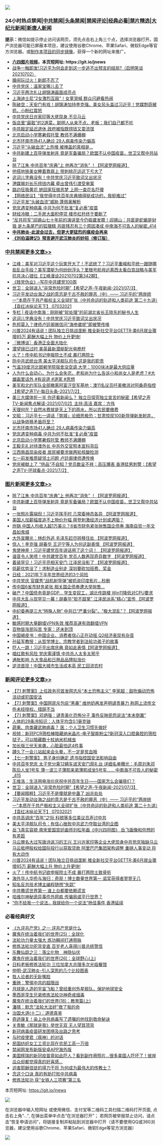![](https://raw.githubusercontent.com/fqnews/bnews/master/64photo/fqnews-qr.jpg)

<div id="tt">
<h3>24小时热点禁闻|<a href="#%E4%B8%AD%E5%85%B1%E7%A6%81%E9%97%BB%E6%9B%B4%E5%A4%9A%E6%96%87%E7%AB%A0">中共禁闻</a>|<a href="#%E5%9B%BE%E7%89%87%E6%96%B0%E9%97%BB%E6%9B%B4%E5%A4%9A%E6%96%87%E7%AB%A0">头条禁闻</a>|<a href="#%E6%96%B0%E9%97%BB%E8%AF%84%E8%AE%BA%E6%9B%B4%E5%A4%9A%E6%96%87%E7%AB%A0">禁闻评论|<a href="#%E5%BF%85%E7%9C%8B%E7%BB%8F%E5%85%B8%E5%A5%BD%E6%96%87">经典必看|<a href="/video.md#%E7%A6%81%E7%89%87%E7%B2%BE%E9%80%89">禁片精选</a>|<a href="https://github.com/fqnews/djy/blob/master/gb/nf1351518.md#1">大纪元新闻</a>|<a href="https://github.com/fqnews/ntdtv/blob/master/gb/prog204.md#1">新唐人新闻</a></h3>
<div><b>提示：</b>微信如提示停止访问该网页，须先点击右上角三个点，选择浏览器打开。国产浏览器可能已屏蔽本项目，建议使用谷歌Chrome、苹果Safari、微软Edge等官方浏览器。或<a href="https://github.com/fqnews/bnews/blob/master/%E5%88%B6%E4%BD%9Cgit%E7%A6%81%E9%97%BB%E9%95%9C%E5%83%8F.md">制作本项目的同步镜像</a>，获得一个新的网址来推广。</div>
<ul>
<li><b><a href="http://d1.bdrive.tk/64.mp4" target="_blank">六四图片视频</a>，本页短网址: https://git.io/jnews</b></li>
<li><a href="/bannedvideo/20210702/1579037.md">战争一触即发!习近平为何会走到这一步逃不出预言的结局?（启明笑谈20210702）</a></li>
<li><a href="/cnnews/20210702/1579055.md">婚闹玩过火！新郎不忍了</a></li>
<li><a href="/cnnews/20210703/1579525.md">中共党庆：温家宝哪儿去了</a></li>
<li><a href="/comments/20210703/1579399.md">习近平两次礼让胡锦涛画面成亮点</a></li>
<li><a href="/cbnews/20210702/1579067.md">上海迪士尼“2女激烈互殴”！女童哭喊 群众闪避看热闹</a></li>
<li><a href="/bannedvideo/20210702/1579122.md">陈破空：天安门有戏！胡锦涛加持李克强。美女风头盖过习近平！党媒剽窃被抓，小粉红震怒</a></li>
<li><a href="/cbnews/20210702/1579097.md">中共党庆日许家印等大佬现身 不见马云</a></li>
<li><a href="/health/20210703/1579470.md">饭店里“最脏”的2道菜，聪明人从来不点，老板：我们自己都不吃</a></li>
<li><a href="/cbnews/20210702/1579262.md">中共敲定延迟退休 政府被指既捞钱又耍流氓</a></li>
<li><a href="/cbnews/20210703/1579380.md">北京启动小学寒暑假托管 教师不满爆棚</a></li>
<li><a href="/cbnews/20210703/1579391.md">北市环南市场41人确诊 29人病毒传染力偏高</a></li>
<li><a href="/cbnews/20210702/1579150.md">习近平“头破血流”上热搜 被掩盖的真相是…</a></li>
<li><a href="/topimagenews/20210702/1579216.md">中共新建上百导弹发射井 竟是军备骗局？欧盟不认中国疫苗，世卫又帮中共站台</a></li>
<li><a href="/topimagenews/20210703/1579613.md">除了江朱 中共百年“庆典”上 他再次“消失” ！【阿波罗网报道】</a></li>
<li><a href="/cnnews/20210703/1579474.md">他搭地铁美女睡着靠肩上 带刺桃花运这下亏大了</a></li>
<li><a href="/cbnews/20210703/1579555.md">这词儿字典没有！中共党庆习近平致词又出状况</a></li>
<li><a href="/cbnews/20210702/1579050.md">港媒揭刘长乐捞钱内幕 牵出曾伟引渡受审案</a></li>
<li><a href="/cnnews/20210703/1579329.md">路边狂吸黄花 她回家狂做恶梦 上网一查花名吓傻</a></li>
<li><a href="/baitai/20210703/1579342.md">【网络民议】“我觉得中共百年庆典搞得挺成功的，我挺难过”</a></li>
<li><a href="/cnnews/20210703/1579383.md">习近平发“头破血流”威胁 蓬佩奥解析</a></li>
<li><a href="/cbnews/20210703/1579390.md">党庆遇变种病毒 中共为何不批准“复必泰”疫苗</a></li>
<li><a href="/finance/20210702/1579117.md">财经冷眼：二手房大面积停贷 楼市杠杆终于要断了</a></li>
<li><a href="/comments/20210703/1579379.md">“反共将军”阎锡山七十年前的演讲至今仍振聋发聩！阎锡山：共匪是蛇蝎是豺狼 是九条尾巴的狐狸精 共匪残忍有三个原因凑成 中南海不可告人的秘密_414</a></li>
<li><b><a href="/comments/20200211/1275071.md" target="_blank">中共肺炎-此波会过去，但更大更猛烈的瘟疫会再来</a></b></li>
<li><b><a href="/comments/20200207/1272816.md" target="_blank">《刘伯温碑记》预言避开武汉肺炎的妙招（修订版）</a></b></li>
</ul>
</div>

<div class="catlist">
<h3><a href="/cbnews/" target="_blank">中共禁闻</a><span><a href="/cbnews/" target="_blank" rel="nofollow">更多文章>></a></span></h3>
<ul>
<li><a href="/cbnews/20210703/1579662.md" target="_blank">江峰：美军对习近平这个玩笑开大了！不武统了？习近平重喊和平统一跟随哪些乱台手段？美军潜艇为何纷纷浮头？里根号航母远离西太看白宫战略与美军抗共决心错位【江峰漫谈20210702第342期】</a></li>
<li><a href="/cbnews/20210703/1579654.md" target="_blank">《贱党伪业》&#8211;写在中共建党100周</a></li>
<li><a href="/comments/20210703/1579625.md" target="_blank">世卫：全球进入“非常危险时期”【希望之声-午夜新闻-2021/07/3】</a></li>
<li><a href="/comments/20210703/1579614.md" target="_blank">习近平发动台海之战的意志是千古不赦的罪恶（中）—— 习近平的“两岸统一”本质在于共产极权主义全球扩张（中共命运的轨迹和人类前途  第二十九讲）【袁红冰纵论天下】 07032021</a></li>
<li><a href="/cbnews/20210703/1579601.md" target="_blank">专栏 | 夜话中南海：刚刚被“软处理”的前湖北省长王晓东的秘书人生</a></li>
<li><a href="/cbnews/20210703/1579555.md" target="_blank">这词儿字典没有！中共党庆习近平致词又出状况</a></li>
<li><a href="/cbnews/20210703/1579554.md" target="_blank">危邦莫入？律师卢廷阁微信问“海参崴呢”即被警传唤</a></li>
<li><a href="/comments/20210703/1579551.md" target="_blank">川普2024有话说！团队独立日挑战垄断 推全新社交平台GETTR;美6月就业骤增85万 薪酬大幅上升 物价上升更快!</a></li>
<li><a href="/cbnews/20210703/1579548.md" target="_blank">〖微博谈〗香港正全面大陆化</a></li>
<li><a href="/cbnews/20210703/1579533.md" target="_blank">潜望镜已过时 美英最新潜艇配光电桅杆</a></li>
<li><a href="/cbnews/20210703/1579532.md" target="_blank">火了！传中航书记申报院士不成 暴打两院士</a></li>
<li><a href="/cbnews/20210703/1579462.md" target="_blank">防中共武统台湾 美太平洋舰队司令:这是我的职责</a></li>
<li><a href="/cbnews/20210703/1579461.md" target="_blank">气温39度河北邯郸学院宿舍没空调 大学：1000块冰是最大供应量</a></li>
<li><a href="/comments/20210703/1579457.md" target="_blank">人为什么会动心，为什么会失恋，老和尚为什么告诉小和尚女人是老虎？#大雄画里话外 #有说道 #道家 #思想</a></li>
<li><a href="/comments/20210703/1579451.md" target="_blank">美军和北约军队全部撤离阿富汗空军基地；澳11名议员吁美撤消对阿桑奇指控【希望之声TV-每日头条-2021/7/2】</a></li>
<li><a href="/comments/20210703/1579450.md" target="_blank">美三大媒体折一半  你还看新闻么？ 独立日探究独立宣言的秘密【希望之声TV-新闻焦点解读-2021/07/02】主持:高洁  嘉宾：方伟</a></li>
<li><a href="/cbnews/20210703/1579449.md" target="_blank">天理何在？自然水费就是天上下的雨水，所以农民要缴费</a></li>
<li><a href="/cbnews/20210703/1579432.md" target="_blank">文昭：习近平七一讲话「筑城」论细思极恐；甘肃惊现100新导弹新发射井，以战争转移矛盾将至？</a></li>
<li><a href="/cbnews/20210703/1579391.md" target="_blank">北市环南市场41人确诊 29人病毒传染力偏高</a></li>
<li><a href="/cbnews/20210703/1579390.md" target="_blank">党庆遇变种病毒 中共为何不批准“复必泰”疫苗</a></li>
<li><a href="/cbnews/20210703/1579380.md" target="_blank">北京启动小学寒暑假托管 教师不满爆棚</a></li>
<li><a href="/cbnews/20210703/1579371.md" target="_blank">王毅无礼对待澳外长 中共外交官照本宣科背后</a></li>
<li><a href="/cbnews/20210703/1579370.md" target="_blank">江西南昌现染疫者 居民被要求做两轮核酸检测</a></li>
<li><a href="/cbnews/20210703/1579369.md" target="_blank">七一前发推质疑领土问题 卢廷阁律师遭传唤</a></li>
<li><a href="/comments/20210703/1579306.md" target="_blank">党庆被献上了 “供品”不自知？党员数呈不祥；高压爆表 香港猛男刺警；【希望之声TV-环球看点-2021/7/2】</a></li>

</ul>
</div>
<div class="catlist">
<h3><a href="/topimagenews/" target="_blank">图片新闻</a><span><a href="/topimagenews/" target="_blank" rel="nofollow">更多文章>></a></span></h3>
<ul>
<li><a href="/topimagenews/20210703/1579613.md" target="_blank">除了江朱 中共百年“庆典”上 他再次“消失” ！【阿波罗网报道】</a></li>
<li><a href="/topimagenews/20210702/1579216.md" target="_blank">中共新建上百导弹发射井 竟是军备骗局？欧盟不认中国疫苗，世卫又帮中共站台</a></li>
<li><a href="/topimagenews/20210702/1578867.md" target="_blank">一张照片露端倪！习近平挥手时 几常委神态各异 【阿波罗网报道】</a></li>
<li><a href="/topimagenews/20210702/1578533.md" target="_blank">美国人加薪幅度追不上物价升幅 拜登刺激经济计划或遇阻？</a></li>
<li><a href="/topimagenews/20210701/1578374.md" target="_blank">炸锅 中国人均收入超1万美元？6省市财务紧张抛售国企债券 海南自贸一年文昌如鬼城</a></li>
<li><a href="/topimagenews/20210701/1578148.md" target="_blank">大外宣曝光：林彪外逃 毛泽东赶尽转移住处 【阿波罗网报道】</a></li>
<li><a href="/topimagenews/20210701/1578123.md" target="_blank">惊人！李克强 胡春华 王沪宁等人为何这副表情 【阿波罗网报道】</a></li>
<li><a href="/topimagenews/20210701/1578104.md" target="_blank">鬼使神差！习近平建党百年讲话用了这个词！ 【阿波罗网报道】</a></li>
<li><a href="/topimagenews/20210701/1578070.md" target="_blank">谐音令人笑喷！中共建党百年 党员人数再现奇异数字 【阿波罗网报道】</a></li>
<li><a href="/topimagenews/20210701/1577976.md" target="_blank">着装罕见！习近平亮相天安门 江泽民没影了 【阿波罗网报道】</a></li>
<li><a href="/topimagenews/20210701/1577804.md" target="_blank">低薪优势没了！求制造业别走 深圳要砍加班费、奖金</a></li>
<li><a href="/topimagenews/20210701/1577795.md" target="_blank">日经：2021年下半年世界经济的3个风险</a></li>
<li><a href="/topimagenews/20210701/1577782.md" target="_blank">中共党庆 官媒秀“战机射导弹”被抓盗印度影片…秒删</a></li>
<li><a href="/topimagenews/20210630/1577706.md" target="_blank">传中国6省市财务紧张 相关国企债券遭大举抛售…</a></li>
<li><a href="/topimagenews/20210630/1577541.md" target="_blank">破产？中国债务竟是GDP&#8230; 学生变奴工，湖北传跳楼 Win11降低对CPU要求</a></li>
<li><a href="/topimagenews/20210630/1577446.md" target="_blank">中共大乱斗现罕见一幕！胡春华“拒不鼓掌” 江泽民派系“精心”宣传 【阿波罗网报道】</a></li>
<li><a href="/topimagenews/20210630/1577424.md" target="_blank">中纪委再提三大“特殊人物” 中共已“严重分裂”、“极大混乱”？【阿波罗网报道】</a></li>
<li><a href="/comments/20210630/1485911.md" target="_blank">敏感时期大量翻墙VPN失效 推荐高速有效翻墙VPN</a></li>
<li><a href="/topimagenews/20210630/1577019.md" target="_blank">百物皆涨民叫苦 专家：还未到顶</a></li>
<li><a href="/topimagenews/20210629/1576940.md" target="_blank">中国褐皮书：中国企业、消费者信心正在动摇 Q2经济表现有杂音</a></li>
<li><a href="/comments/20210629/1576797.md" target="_blank">孙延军教授：从哲学博士、宗教学者到法轮功弟子的故事</a></li>
<li><a href="/topimagenews/20210629/1576671.md" target="_blank">吓人一跳！习近平出席庆典 竟如此表情【阿波罗网报道】</a></li>
<li><a href="/topimagenews/20210629/1576670.md" target="_blank">唱红歌有风险 党庆需谨慎 中共杀人太多太邪乎</a></li>
<li><a href="/topimagenews/20210629/1576356.md" target="_blank">通胀影响 九大食品和日用品品牌拟涨价</a></li>
<li><a href="/topimagenews/20210628/1576216.md" target="_blank">逆流首现！中国大城市生活成本高 民工回流农村</a></li>

</ul>
</div>
<div class="catlist">
<h3><a href="/comments/" target="_blank">新闻评论</a><span><a href="/comments/" target="_blank" rel="nofollow">更多文章>></a></span></h3>
<ul>
<li><a href="/comments/20210703/1579692.md" target="_blank">【7.1 刺警案】上任政务司首发网志斥“本土恐怖主义” 李家超︰鼓吹煽动恐怖活动或犯国安法</a></li>
<li><a href="/comments/20210703/1579691.md" target="_blank">【7.1 刺警案】中国网民斥包庇“黑暴” 维他奶再发声明谴责暴力 称网上流传文件未经授权、措辞不当</a></li>
<li><a href="/comments/20210703/1579690.md" target="_blank">【7.1 刺警案】邓炳强：谴责美化恐怖分子 事件反映民怨说法“本末倒置”</a></li>
<li><a href="/comments/20210703/1579679.md" target="_blank">人体的29条冷知识：人体平均含0.1毫克铀</a></li>
<li><a href="/comments/20210703/1579678.md" target="_blank">蔬果、肉类藏武肺病毒？ 医：个人卫生习惯先做好</a></li>
<li><a href="/comments/20210703/1579653.md" target="_blank">视频：新冠PCR筛检棒暗藏纳米晶片-电子智能粉尘?新冠深入口腔鼻腔的筛检拭子，可以暗藏数十杖纳米机械虫</a></li>
<li><a href="/comments/20210703/1579658.md" target="_blank">加长版三伏天来袭，心脏最怕这4件事</a></li>
<li><a href="/comments/20210703/1579657.md" target="_blank">蹲久了一会儿站起来会头晕，不一定是贫血哦</a></li>
<li><a href="/comments/20210703/1579647.md" target="_blank">【七一刺警案】 男子身份确定 遗书指控国安法影响自由</a></li>
<li><a href="/comments/20210703/1579631.md" target="_blank">中共百年党庆 太子党分乘12辆车进天安门观礼台 详细名单曝光：毛周刘朱邓陈后人坐1号车 薄一波三子薄熙来弟薄熙成坐5号车…… 中南海不可告人的秘密_415</a></li>
<li><a href="/comments/20210703/1579628.md" target="_blank">王维洛：生活用电涨价庆祝中共百年生日——国家怎么会骗我们？</a></li>
<li><a href="/comments/20210703/1579625.md" target="_blank">世卫：全球进入“非常危险时期”【希望之声-午夜新闻-2021/07/3】</a></li>
<li><a href="/comments/20210703/1579624.md" target="_blank">【要闻精粹】习近平不是傻就是中蛊了 凶兆处处</a></li>
<li><a href="/comments/20210703/1579614.md" target="_blank">习近平发动台海之战的意志是千古不赦的罪恶（中）—— 习近平的“两岸统一”本质在于共产极权主义全球扩张（中共命运的轨迹和人类前途  第二十九讲）【袁红冰纵论天下】 07032021</a></li>
<li><a href="/comments/20210703/1579608.md" target="_blank">中共高调庆“百年”之际 科顿等多位美议员声讨中共</a></li>
<li><a href="/comments/20210703/1579607.md" target="_blank">美太平洋舰队司令：有信心挫败中共武力夺取台湾的企图</a></li>
<li><a href="/comments/20210703/1579596.md" target="_blank">岳飞真实容貌 南宋爱国宫廷画师刘松年画《中兴四将图》 岳飞画像和你想的有差距</a></li>
<li><a href="/comments/20210703/1579595.md" target="_blank">马云罪名大过写唐诗讽习的王兴 王兴许家印等企业大佬现身中共党庆独缺马云 马云抵押股权给国际投行以获取贷款 阿里巴巴集团架构调整 重磅人事变动 将有大动作</a></li>
<li><a href="/comments/20210703/1579551.md" target="_blank">川普2024有话说！团队独立日挑战垄断 推全新社交平台GETTR;美6月就业骤增85万 薪酬大幅上升 物价上升更快!</a></li>
<li><a href="/comments/20210703/1579546.md" target="_blank">火了！传中航书记欲申报院士不成 暴打两院士致骨折</a></li>
<li><a href="/comments/20210703/1579543.md" target="_blank">海外华人华侨与海归：奇观！博士数量世界第一 诺奖获得者寥寥无几</a></li>
<li><a href="/comments/20210703/1579542.md" target="_blank">知名反共技术博主编程随想“失踪”</a></li>
<li><a href="/comments/20210703/1579541.md" target="_blank">中共撒谎世界第一 谁上台都要依赖谎言</a></li>
<li><a href="/comments/20210703/1579540.md" target="_blank">哈维尔神秘诡异事件外网疯 传骗局或平行世界？</a></li>
<li><a href="/comments/20210703/1579531.md" target="_blank">“你不给我一个说法，我就给你一个说法”杨佳事件 香港延续</a></li>

</ul>
</div>

<div class="catlist">
<h3>必看经典好文</h3>
<ul>
<li><a href="/bookonline/20131116/201056.md" target="_blank">《九评共产党》之一 评共产党是什么</a></li>
<li><a href="/comments/20181017/1014654.md" target="_blank">魔鬼在统治着我们的世界(25)：全球化</a></li>
<li><a href="/cbnews/20200816/1381005.md" target="_blank">法轮功力量太强大 炼功瞬间打通带脉</a></li>
<li><a href="/comments/20210312/1502969.md" target="_blank">修炼法轮功驼背变直 百岁老人喜得川普总统贺信</a></li>
<li><a href="/tculture/20190101/1056889.md" target="_blank">乐舞仙踪之三：落尘化物　神隐仙伏</a></li>
<li><a href="/comments/20181210/1044798.md" target="_blank">魔鬼在统治着我们的世界(26)：全球野心(上)</a></li>
<li><a href="/comments/20200531/1337359.md" target="_blank">日料老板修炼法轮功 三位加拿大总理多次光临餐馆</a></li>
<li><a href="/comments/20200620/1347687.md" target="_blank">仲明-武汉肺炎-引人深思的几个比较图表</a></li>
<li><a href="/comments/20200606/783250.md" target="_blank">牲人论者的无耻嘴脸</a></li>
<li><a href="/comments/20200717/1362287.md" target="_blank">重磅：警惕中共的超限战</a></li>
<li><a href="/comments/20200712/1359456.md" target="_blank">月球是人造的宇宙飞船？曾经重创外星舰队，保护地球安全</a></li>
<li><a href="/topimagenews/20210214/1487270.md" target="_blank">墨西哥孪生兄弟修炼法轮功神奇戒烟毒</a></li>
<li><a href="/topimagenews/20180701/965109.md" target="_blank">魔鬼在统治着我们的世界(18)：教育篇(上)</a></li>
<li><a href="/comments/20210312/1502968.md" target="_blank">潘晴：默念“法轮大法好”救了我的命</a></li>
<li><a href="/cbnews/20180318/916241.md" target="_blank">治国大道(十二)：道德真鉴</a></li>
<li><a href="/topimagenews/20210131/1478453.md" target="_blank">奇迹康复！染上中共病毒写了遗嘱的他找到救命秘诀</a></li>
<li><a href="/topimagenews/20170331/738673.md" target="_blank">关贵敏《那就是我》举世无双 无人望其项背</a></li>
<li><a href="/comments/20200917/1029129.md" target="_blank">新冠病毒疫苗研发困境及出路之思考</a></li>
<li><a href="/comments/20200327/1301424.md" target="_blank">与时疫使君（瘟神）的对话</a></li>
<li><a href="/lifebaike/20200515/1328783.md" target="_blank">民国纺织女工工资比现在农民工高一万倍</a></li>
<li><a href="/comments/20200627/783266.md" target="_blank">禁闻网发布新版安卓APP海外版</a></li>
<li><a href="/comments/20201215/1447764.md" target="_blank">美国辉瑞的新冠疫苗竟如此吓人？看到副作用照片…很多美国人吓坏了！彼岸瓜众却都觉得真的好喜感…</a></li>
<li><a href="/comments/20200622/1346846.md" target="_blank">迫害耶稣信徒的得力干将  为何成为最伟大的传教士？</a></li>
<li><a href="/comments/20200707/1357090.md" target="_blank">念这个口诀 真的有助打败中共病毒</a></li>
<li><a href="/comments/20210328/1514058.md" target="_blank">修炼法轮功 获“女铁人三项赛”第三名</a></li>

</ul>
</div>

本页短网址: https://git.io/jnews

![](https://raw.githubusercontent.com/fqnews/bnews/master/64photo/fqnews-qr.jpg)

在浏览器中输入短网址 或使用微信、支付宝等二维码工具扫描二维码打开页面, 点击右上角"...", 在弹出菜单中点击“在浏览器打开”； 若网页被举报禁止访问，请点击“恢复申请访问”，将链接复制并粘贴到浏览器中打开（请不要使用QQ或360浏览器，建议使用谷歌Chrome、苹果Safari、微软Edge等官方浏览器）

![](https://raw.githubusercontent.com/fqnews/bnews/master/64photo/wx.jpg)